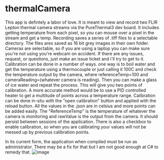 # thermalCamera
This app is defintely a labor of love. It is meant to view and record two FLIR Lepton thermal camera streams via the PureThermal3 dev board. 
It includes getting temperature from each pixel, so you can mouse over a pixel in the stream and get a temp. 
Recording saves a series of .tiff files to a selectable directory. The files ares saved as 16 bit grey images in their own folder.
Cameras are selectable, so if you are using a laptop you can make sure you're not using you're webcam on accident.
If there are any issues, request, or questions, just make an issue ticket and i'll try to get to it.
Calibration can be done in a number of ways. one way is to boil water and get the temperature using a thermocouple or just calling it 100C and check the temperature output by the camera, where referenceTemp=100 and cameraReading=(whatever camera is reading). Then you can make a glass of ice water and repeat the process. This will give you two points of calibration. A more accurate method would be to use a PID controlled heater to get a multitude of points across a temperature range. Calibration can be done in-situ with the "open calibration" button and applied with the reload button. All the values in the .json are in celsius and more points can be added easily. The "ReferenceTemp" is the temperature of whatever the camera is monitoring and rawValue is the output from the camera. It should persist between sessions of the application. There is also a checkbox to enable calibration, so when you are calibrating your values will not be messed up by previous calibration points.

In its current form, the application when compiled must be run as administrator. There may be a fix for that but I am not good enough at C# to remedy that.
![image](https://github.com/nipplefarm/thermalCamera/assets/107640705/3850d7a3-6a99-4f78-9a0e-402b4f5edd0e)
